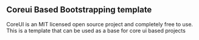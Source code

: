 ## Coreui Based Bootstrapping template 

CoreUI is an MIT licensed open source project and completely free to use. This is a template that can be used as a base for core ui based projects 
